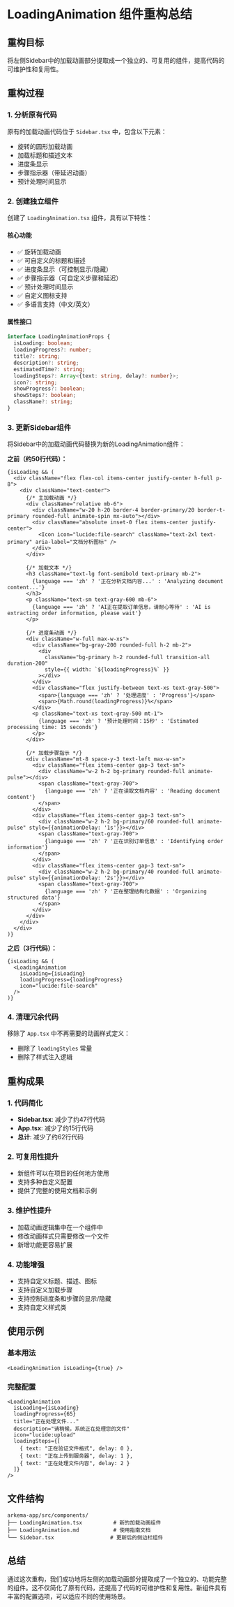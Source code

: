 # LoadingAnimation 组件重构总结

## 重构目标

将左侧Sidebar中的加载动画部分提取成一个独立的、可复用的组件，提高代码的可维护性和复用性。

## 重构过程

### 1. 分析原有代码

原有的加载动画代码位于 `Sidebar.tsx` 中，包含以下元素：
- 旋转的圆形加载动画
- 加载标题和描述文本
- 进度条显示
- 步骤指示器（带延迟动画）
- 预计处理时间显示

### 2. 创建独立组件

创建了 `LoadingAnimation.tsx` 组件，具有以下特性：

#### 核心功能
- ✅ 旋转加载动画
- ✅ 可自定义的标题和描述
- ✅ 进度条显示（可控制显示/隐藏）
- ✅ 步骤指示器（可自定义步骤和延迟）
- ✅ 预计处理时间显示
- ✅ 自定义图标支持
- ✅ 多语言支持（中文/英文）

#### 属性接口
```typescript
interface LoadingAnimationProps {
  isLoading: boolean;
  loadingProgress?: number;
  title?: string;
  description?: string;
  estimatedTime?: string;
  loadingSteps?: Array<{text: string, delay?: number}>;
  icon?: string;
  showProgress?: boolean;
  showSteps?: boolean;
  className?: string;
}
```

### 3. 更新Sidebar组件

将Sidebar中的加载动画代码替换为新的LoadingAnimation组件：

**之前（约50行代码）：**
```tsx
{isLoading && (
  <div className="flex flex-col items-center justify-center h-full p-8">
    <div className="text-center">
      {/* 主加载动画 */}
      <div className="relative mb-6">
        <div className="w-20 h-20 border-4 border-primary/20 border-t-primary rounded-full animate-spin mx-auto"></div>
        <div className="absolute inset-0 flex items-center justify-center">
          <Icon icon="lucide:file-search" className="text-2xl text-primary" aria-label="文档分析图标" />
        </div>
      </div>
      
      {/* 加载文本 */}
      <h3 className="text-lg font-semibold text-primary mb-2">
        {language === 'zh' ? '正在分析文档内容...' : 'Analyzing document content...'}
      </h3>
      <p className="text-sm text-gray-600 mb-6">
        {language === 'zh' ? 'AI正在提取订单信息，请耐心等待' : 'AI is extracting order information, please wait'}
      </p>
      
      {/* 进度条动画 */}
      <div className="w-full max-w-xs">
        <div className="bg-gray-200 rounded-full h-2 mb-2">
          <div 
            className="bg-primary h-2 rounded-full transition-all duration-200" 
            style={{ width: `${loadingProgress}%` }}
          ></div>
        </div>
        <div className="flex justify-between text-xs text-gray-500">
          <span>{language === 'zh' ? '处理进度' : 'Progress'}</span>
          <span>{Math.round(loadingProgress)}%</span>
        </div>
        <p className="text-xs text-gray-500 mt-1">
          {language === 'zh' ? '预计处理时间：15秒' : 'Estimated processing time: 15 seconds'}
        </p>
      </div>
      
      {/* 加载步骤指示 */}
      <div className="mt-8 space-y-3 text-left max-w-sm">
        <div className="flex items-center gap-3 text-sm">
          <div className="w-2 h-2 bg-primary rounded-full animate-pulse"></div>
          <span className="text-gray-700">
            {language === 'zh' ? '正在读取文档内容' : 'Reading document content'}
          </span>
        </div>
        <div className="flex items-center gap-3 text-sm">
          <div className="w-2 h-2 bg-primary/60 rounded-full animate-pulse" style={{animationDelay: '1s'}}></div>
          <span className="text-gray-700">
            {language === 'zh' ? '正在识别订单信息' : 'Identifying order information'}
          </span>
        </div>
        <div className="flex items-center gap-3 text-sm">
          <div className="w-2 h-2 bg-primary/40 rounded-full animate-pulse" style={{animationDelay: '2s'}}></div>
          <span className="text-gray-700">
            {language === 'zh' ? '正在整理结构化数据' : 'Organizing structured data'}
          </span>
        </div>
      </div>
    </div>
  </div>
)}
```

**之后（3行代码）：**
```tsx
{isLoading && (
  <LoadingAnimation
    isLoading={isLoading}
    loadingProgress={loadingProgress}
    icon="lucide:file-search"
  />
)}
```

### 4. 清理冗余代码

移除了 `App.tsx` 中不再需要的动画样式定义：
- 删除了 `loadingStyles` 常量
- 删除了样式注入逻辑

## 重构成果

### 1. 代码简化
- **Sidebar.tsx**: 减少了约47行代码
- **App.tsx**: 减少了约15行代码
- **总计**: 减少了约62行代码

### 2. 可复用性提升
- 新组件可以在项目的任何地方使用
- 支持多种自定义配置
- 提供了完整的使用文档和示例

### 3. 维护性提升
- 加载动画逻辑集中在一个组件中
- 修改动画样式只需要修改一个文件
- 新增功能更容易扩展

### 4. 功能增强
- 支持自定义标题、描述、图标
- 支持自定义加载步骤
- 支持控制进度条和步骤的显示/隐藏
- 支持自定义样式类

## 使用示例

### 基本用法
```tsx
<LoadingAnimation isLoading={true} />
```

### 完整配置
```tsx
<LoadingAnimation 
  isLoading={isLoading}
  loadingProgress={65}
  title="正在处理文件..."
  description="请稍候，系统正在处理您的文件"
  icon="lucide:upload"
  loadingSteps={[
    { text: "正在验证文件格式", delay: 0 },
    { text: "正在上传到服务器", delay: 1 },
    { text: "正在处理文件内容", delay: 2 }
  ]}
/>
```

## 文件结构

```
arkema-app/src/components/
├── LoadingAnimation.tsx          # 新的加载动画组件
├── LoadingAnimation.md           # 使用指南文档
└── Sidebar.tsx                  # 更新后的侧边栏组件
```

## 总结

通过这次重构，我们成功地将左侧的加载动画部分提取成了一个独立的、功能完整的组件。这不仅简化了原有代码，还提高了代码的可维护性和复用性。新组件具有丰富的配置选项，可以适应不同的使用场景。 